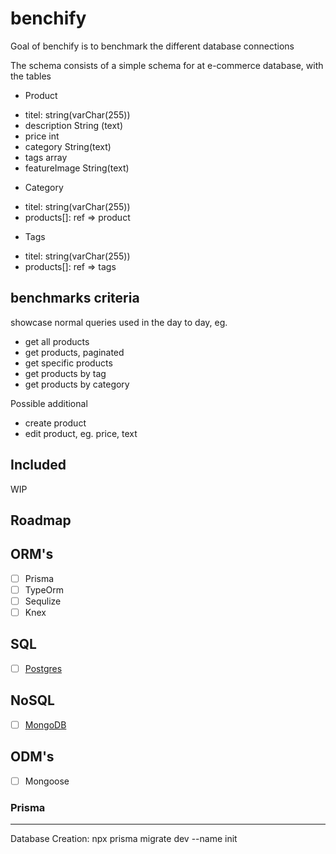 # benchify
 
 Goal of benchify is to benchmark the different database connections
 
 The schema consists of a simple schema for at e-commerce database, with the tables
 * Product
  - titel: string(varChar(255))
  - description String (text)
  - price int
  - category String(text)
  - tags array
  - featureImage String(text)
 * Category
  - titel: string(varChar(255))
  - products[]: ref => product
 * Tags
  - titel: string(varChar(255))
  - products[]: ref => tags

 ## benchmarks criteria
  showcase normal queries used in the day to day, eg.
  - get all products
  - get products, paginated
  - get specific products
  - get products by tag
  - get products by category
  
  Possible additional
  - create product
  - edit product, eg. price, text
  

## Included
  WIP

## Roadmap

ORM's
---
- [ ] Prisma
- [ ] TypeOrm
- [ ] Sequlize
- [ ] Knex
  
SQL
---
- [ ] [Postgres](https://github.com/fastify/fastify-postgres)


NoSQL
---
- [ ] [MongoDB](https://github.com/fastify/fastify-mongodb)

ODM's
---
- [ ] Mongoose




### Prisma
---

Database Creation:
  npx prisma migrate dev --name init
